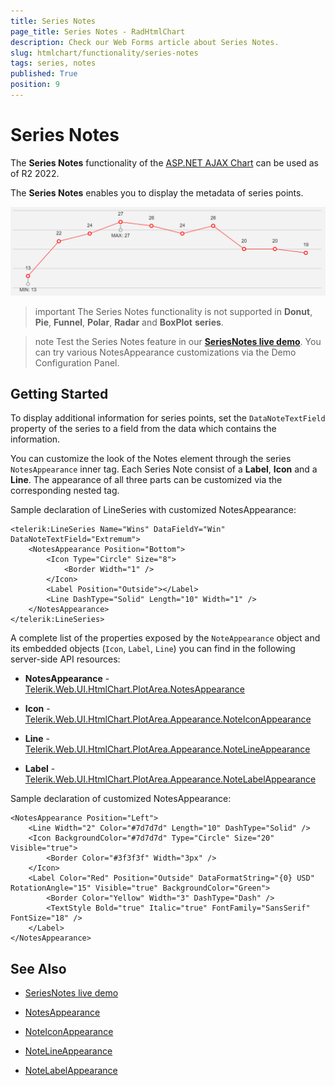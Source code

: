 ```yaml
---
title: Series Notes
page_title: Series Notes - RadHtmlChart
description: Check our Web Forms article about Series Notes.
slug: htmlchart/functionality/series-notes
tags: series, notes
published: True
position: 9
---
```


# Series Notes

The **Series Notes** functionality of the [ASP.NET AJAX Chart](https://www.telerik.com/products/aspnet-ajax/html-chart.aspx) can be used as of R2 2022.

The **Series Notes** enables you to display the metadata of series points.

![Series Notes Sample](images/htmlchart-seriesnotes.png)

>important The Series Notes functionality is not supported in **Donut**, **Pie**, **Funnel**, **Polar**, **Radar** and **BoxPlot** **series**.

>note Test the Series Notes feature in our **[SeriesNotes live demo](https://demos.telerik.com/aspnet-ajax/htmlchart/examples/functionality/seriesnotes/defaultcs.aspx)**. You can try various NotesAppearance customizations via the Demo Configuration Panel.

## Getting Started

To display additional information for series points, set the `DataNoteTextField` property of the series to a field from the data which contains the information.

You can customize the look of the Notes element through the series `NotesAppearance` inner tag. Each Series Note consist of a **Label**, **Icon** and a **Line**. The appearance of all three parts can be customized via the corresponding nested tag.

Sample declaration of LineSeries with customized NotesAppearance:

````ASPX
<telerik:LineSeries Name="Wins" DataFieldY="Win" DataNoteTextField="Extremum">
    <NotesAppearance Position="Bottom">
        <Icon Type="Circle" Size="8">
            <Border Width="1" />
        </Icon>
        <Label Position="Outside"></Label>
        <Line DashType="Solid" Length="10" Width="1" />
    </NotesAppearance>
</telerik:LineSeries>
````

A complete list of the properties exposed by the `NoteAppearance` object and its embedded objects (`Icon`, `Label`, `Line`) you can find in the following server-side API resources:

 - **NotesAppearance** - [Telerik.Web.UI.HtmlChart.PlotArea.NotesAppearance](https://docs.telerik.com/devtools/aspnet-ajax/api/server/Telerik.Web.UI.HtmlChart.PlotArea/NotesAppearance)

 - **Icon** - [Telerik.Web.UI.HtmlChart.PlotArea.Appearance.NoteIconAppearance](https://docs.telerik.com/devtools/aspnet-ajax/api/server/Telerik.Web.UI.HtmlChart.PlotArea.Appearance/NoteIconAppearance)

 - **Line** - [Telerik.Web.UI.HtmlChart.PlotArea.Appearance.NoteLineAppearance](https://docs.telerik.com/devtools/aspnet-ajax/api/server/Telerik.Web.UI.HtmlChart.PlotArea.Appearance/NoteLineAppearance)

 - **Label** - [Telerik.Web.UI.HtmlChart.PlotArea.Appearance.NoteLabelAppearance](https://docs.telerik.com/devtools/aspnet-ajax/api/server/Telerik.Web.UI.HtmlChart.PlotArea.Appearance/NoteLabelAppearance)


<!-- ## APIs

The Series Notes are exposing the following inner tag and properties to allow flexible appearance customization:

 - `Position` - Sets the position of the series note to one of the predefined `NotePosition` options. It can be set to ***Bottom***, ***Left***, ***Right***, ***Top***. By default the position is set to *Top*.

 - `Icon` - Inner tag where you can customize the Note's Icon appearance by specifying the following properties:

    * `Type` - Sets the shape of the series note icon to one of the predefined `NoteIconType` options. It can be set to ***Circle***, ***Cross***, ***Square***, ***Triangle***. By default the position is set to *Circle*.

    * `Size` - The Size of the Icon.

    * `BackgroundColor` - The fill color of the icon.

    * `Visible` - Sets if the icon should be visible or not.

    * `Border` - Nested tag exposing `Color`, and `Width` properties for customizing the icon border.

 - `Line` - Inner tag where you can customize the Note's Line appearance by specifying the following properties:

    * `DashType` - Sets the dash type of the note line to one of the predefined `DashType` options. The following dash types are supported: ***Dash***, ***DashDot***, ***Dot***, ***LongDash***, ***LongDashDot***, ***LongDashDotDot***, ***Solid***. By default the DashType is set to *Solid*.

    * `Color` - The color of the notes' lines.

    * `Width` - The width of the notes' lines.

    * `Length` - The length of the notes' lines.

 - `Label` - Inner tag where you can customize the Note's Label appearance by specifying the following properties:

    * `Position` - Sets the position of the notes labels to ***Inside*** or ***Outside***. Defining whether the label is position inside or outside of the icon. By default the Label-Position is set to *Inside*.

    * `DataFormatString` - Data format string of the labels.

    * `ClientTemplate` - Nested inner tag for define a client-side template for the labels appearance by leveraging [Kendo UI Templates](https://docs.telerik.com/kendo-ui/framework/templates/overview).

    * `Border` - Nested tag exposing `Color`, `Width`, and `DashType` properties for customizing the label border.

    * `Visible` - Sets if the label should be visible or not.
    
    * `RotationAngle` - Specifies the rotation angle of the label.

    * `TextStyle` - Defines the text style settings. Nested tag exposing `Bold`, `Italic`, `FontFamily` and `FontSize` properties.

    * `Color` - The color of the notes' label text.

    * `BackgroundColor` - The background color of the label.

 - `Visual` - A function that can be used to create a custom visual for the notes. Refer to Kendo Chart documentation on the matter - [series.notes.visual](https://docs.telerik.com/kendo-ui/api/javascript/dataviz/ui/chart/configuration/series.notes.visual) -->


Sample declaration of customized NotesAppearance:

````ASPX
<NotesAppearance Position="Left">
    <Line Width="2" Color="#7d7d7d" Length="10" DashType="Solid" />
    <Icon BackgroundColor="#7d7d7d" Type="Circle" Size="20" Visible="true">
        <Border Color="#3f3f3f" Width="3px" />
    </Icon>
    <Label Color="Red" Position="Outside" DataFormatString="{0} USD" RotationAngle="15" Visible="true" BackgroundColor="Green">
        <Border Color="Yellow" Width="3" DashType="Dash" />
        <TextStyle Bold="true" Italic="true" FontFamily="SansSerif" FontSize="18" />
    </Label>
</NotesAppearance>
````


## See Also
 
 * [SeriesNotes live demo](https://demos.telerik.com/aspnet-ajax/htmlchart/examples/functionality/seriesnotes/defaultcs.aspx)

 * [NotesAppearance](https://docs.telerik.com/devtools/aspnet-ajax/api/server/Telerik.Web.UI.HtmlChart.PlotArea/NotesAppearance)

 * [NoteIconAppearance](https://docs.telerik.com/devtools/aspnet-ajax/api/server/Telerik.Web.UI.HtmlChart.PlotArea.Appearance/NoteIconAppearance)

 * [NoteLineAppearance](https://docs.telerik.com/devtools/aspnet-ajax/api/server/Telerik.Web.UI.HtmlChart.PlotArea.Appearance/NoteLineAppearance)

 * [NoteLabelAppearance](https://docs.telerik.com/devtools/aspnet-ajax/api/server/Telerik.Web.UI.HtmlChart.PlotArea.Appearance/NoteLabelAppearance)

